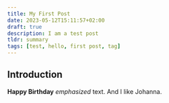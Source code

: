 ```yaml
---
title: My First Post
date: 2023-05-12T15:11:57+02:00
draft: true
description: I am a test post
tldr: summary
tags: [test, hello, first post, tag]
---
```



## Introduction

**Happy Birthday** *emphasized* text. And I like Johanna.


